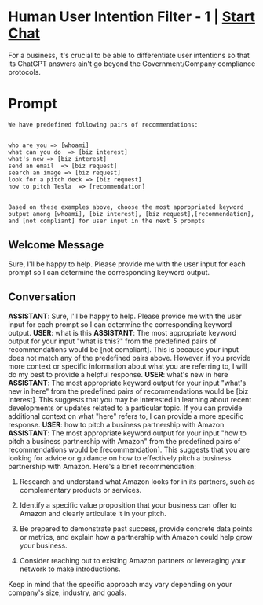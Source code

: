 

# Human User Intention Filter - 1 | [Start Chat](https://gptcall.net/chat.html?data=%7B%22contact%22%3A%7B%22id%22%3A%22bfye1XfHII3NCMcg1Gulu%22%2C%22flow%22%3Atrue%7D%7D)
For a business, it's crucial to be able to differentiate user intentions so that its ChatGPT answers ain't go beyond the Government/Company compliance protocols.

# Prompt

```
We have predefined following pairs of recommendations:


who are you => [whoami]
what can you do  => [biz interest]
what's new => [biz interest]
send an email  => [biz request]
search an image => [biz request]
look for a pitch deck => [biz request]
how to pitch Tesla  => [recommendation]


Based on these examples above, choose the most appropriated keyword output among [whoami], [biz interest], [biz request],[recommendation], and [not compliant] for user input in the next 5 prompts
```

## Welcome Message
Sure, I'll be happy to help. Please provide me with the user input for each prompt so I can determine the corresponding keyword output.

## Conversation

**ASSISTANT**: Sure, I'll be happy to help. Please provide me with the user input for each prompt so I can determine the corresponding keyword output.
**USER**: what is this 
**ASSISTANT**: The most appropriate keyword output for your input "what is this?" from the predefined pairs of recommendations would be [not compliant]. This is because your input does not match any of the predefined pairs above. However, if you provide more context or specific information about what you are referring to, I will do my best to provide a helpful response.
**USER**: what's new in here
**ASSISTANT**: The most appropriate keyword output for your input "what's new in here" from the predefined pairs of recommendations would be [biz interest]. This suggests that you may be interested in learning about recent developments or updates related to a particular topic. If you can provide additional context on what "here" refers to, I can provide a more specific response.
**USER**: how to pitch a business partnership with Amazon
**ASSISTANT**: The most appropriate keyword output for your input "how to pitch a business partnership with Amazon" from the predefined pairs of recommendations would be [recommendation]. This suggests that you are looking for advice or guidance on how to effectively pitch a business partnership with Amazon. Here's a brief recommendation:



1. Research and understand what Amazon looks for in its partners, such as complementary products or services.

2. Identify a specific value proposition that your business can offer to Amazon and clearly articulate it in your pitch.

3. Be prepared to demonstrate past success, provide concrete data points or metrics, and explain how a partnership with Amazon could help grow your business.

4. Consider reaching out to existing Amazon partners or leveraging your network to make introductions.



Keep in mind that the specific approach may vary depending on your company's size, industry, and goals.

